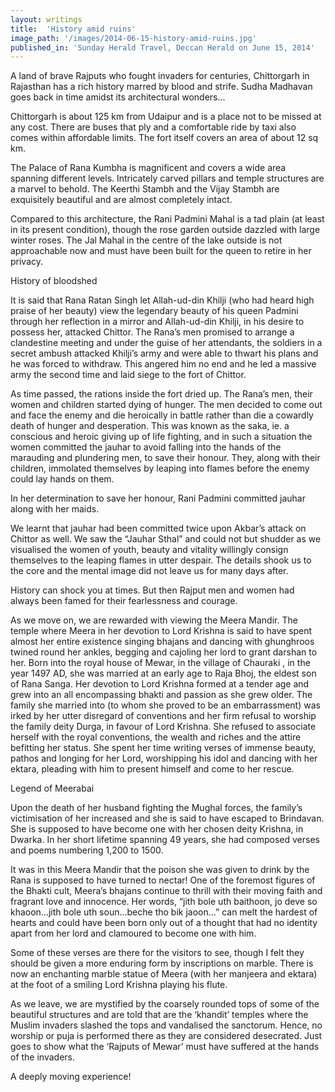 ```yaml
---
layout: writings
title:  'History amid ruins'
image_path: '/images/2014-06-15-history-amid-ruins.jpg'
published_in: 'Sunday Herald Travel, Deccan Herald on June 15, 2014'
---
```


A land of brave Rajputs who fought invaders for centuries, Chittorgarh in Rajasthan has a rich history marred by blood and strife. Sudha Madhavan goes back in time amidst its architectural wonders...

Chittorgarh is about 125 km from Udaipur and is a place not to be missed at any cost. There are buses that ply and a comfortable ride by taxi also comes within affordable limits.<!--more-->   The fort itself covers an area of about 12 sq km.

The Palace of Rana Kumbha is magnificent and covers a wide area spanning different levels. Intricately carved pillars and temple structures are a marvel to behold. The Keerthi Stambh and the Vijay Stambh are exquisitely beautiful and are almost completely intact.

Compared to this architecture, the Rani Padmini Mahal is a tad plain (at least in its present condition), though the rose garden outside dazzled with large winter roses. The Jal Mahal in the centre of the lake outside is not approachable now and must have been built for the queen to retire in her privacy.

History of bloodshed

It is said that Rana Ratan Singh let Allah-ud-din Khilji (who had heard high praise of her beauty) view the legendary beauty of his queen Padmini through her reflection in a mirror and Allah-ud-din Khilji, in his desire to possess her, attacked Chittor. The Rana’s men promised to arrange a clandestine meeting and under the guise of her attendants, the soldiers in a secret ambush attacked Khilji’s army and were able to thwart his plans and he was forced to withdraw. This angered him no end and he led a massive army the second time and laid siege to the fort of Chittor.

As time passed, the rations inside the fort dried up. The Rana’s men, their women and children started dying of hunger. The men decided to come out and face the enemy and die heroically in battle rather than die a cowardly death of hunger and desperation. This was known as the saka, ie. a conscious and heroic giving up of life fighting, and in such a situation the women committed the jauhar to avoid falling into the hands of the marauding and plundering men, to save their honour. They, along with their children, immolated themselves by leaping into flames before the enemy could lay hands on them.

In her determination to save her honour, Rani Padmini committed jauhar along with her maids.

We learnt that jauhar had been committed twice upon Akbar’s attack on Chittor as well. We saw the “Jauhar Sthal” and could not but shudder as we visualised the women of youth, beauty and vitality willingly consign themselves to the leaping flames in utter despair. The details shook us to the core and the mental image did not leave us for many days after.

History can shock you at times. But then Rajput men and women had always been famed for their fearlessness and courage.

As we move on, we are rewarded with viewing the Meera Mandir. The temple where Meera in her devotion to Lord Krishna is said to have spent almost her entire existence singing bhajans and dancing with ghunghroos twined round her ankles, begging and cajoling her lord to grant darshan to her.  Born into the royal house of Mewar, in the village of Chauraki , in the year 1497 AD, she was married at an early age to Raja Bhoj, the eldest son of Rana Sanga. Her devotion to Lord Krishna formed at a tender age and grew into an all encompassing bhakti and passion as she grew older. The family she married into (to whom she proved to be an embarrassment) was irked by her utter disregard of conventions and her firm refusal to worship the family deity Durga, in favour of Lord Krishna. She refused to associate herself with the royal conventions, the wealth and riches and the attire befitting her status. She spent her time writing verses of immense beauty, pathos and longing for her Lord, worshipping his idol and dancing with her ektara, pleading with him to present himself and come to her rescue.

Legend of Meerabai

Upon the death of her husband fighting the Mughal forces, the family’s victimisation of her increased and she is said to have escaped to Brindavan. She is supposed to have become one with her chosen deity Krishna, in Dwarka. In her short lifetime spanning 49 years, she had composed verses and poems numbering 1,200 to 1500.

It was in this Meera Mandir that the poison she was given to drink by the Rana is supposed to have turned to nectar!
One of the foremost figures of the Bhakti cult, Meera’s bhajans continue to thrill with their moving faith and fragrant love and innocence.
Her words, “jith bole uth baithoon, jo deve so khaoon...jith bole uth soun...beche tho bik jaoon...” can melt the hardest of hearts and could have been born only out of a thought that had no identity apart from her lord and clamoured to become one with him.

Some of these verses are there for the visitors to see, though I felt they should be given a more enduring form by inscriptions on marble.
There is now an enchanting marble statue of Meera (with her manjeera and ektara) at the foot of a smiling Lord Krishna playing his flute.

As we leave, we are mystified by the coarsely rounded tops of some of the beautiful structures and are told that are the ‘khandit’ temples where the Muslim invaders slashed the tops and vandalised the sanctorum.
Hence, no worship or puja is performed there as they are considered desecrated. Just goes to show what the ‘Rajputs of Mewar’ must have suffered at the hands of the invaders.

A deeply moving experience!
